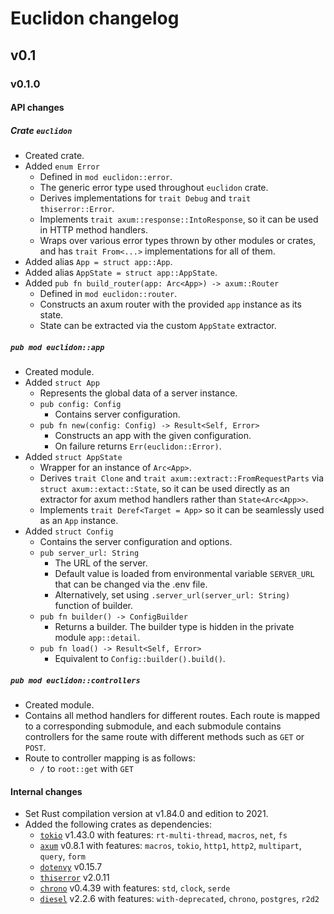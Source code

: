 # Euclidon changelog

## v0.1

### v0.1.0

#### API changes

##### Crate `euclidon`
* Created crate.
* Added `enum Error`
    * Defined in `mod euclidon::error`.
    * The generic error type used throughout `euclidon` crate.
    * Derives implementations for `trait Debug` and `trait thiserror::Error`.
    * Implements `trait axum::response::IntoResponse`, so it can be used in HTTP method handlers.
    * Wraps over various error types thrown by other modules or crates, and has `trait From<...>` implementations for all of them.
* Added alias `App = struct app::App`.
* Added alias `AppState = struct app::AppState`.
* Added `pub fn build_router(app: Arc<App>) -> axum::Router`
    * Defined in `mod euclidon::router`.
    * Constructs an axum router with the provided `app` instance as its state.
    * State can be extracted via the custom `AppState` extractor.

##### `pub mod euclidon::app`
* Created module.
* Added `struct App`
    * Represents the global data of a server instance.
    * `pub config: Config`
        * Contains server configuration.
    * `pub fn new(config: Config) -> Result<Self, Error>`
        * Constructs an app with the given configuration.
        * On failure returns `Err(euclidon::Error)`.
* Added `struct AppState`
    * Wrapper for an instance of `Arc<App>`.
    * Derives `trait Clone` and `trait axum::extract::FromRequestParts` via `struct axum::extact::State`, so it can be used directly as an extractor for axum method handlers rather than `State<Arc<App>>`.
    * Implements `trait Deref<Target = App>` so it can be seamlessly used as an `App` instance.
* Added `struct Config`
    * Contains the server configuration and options.
    * `pub server_url: String`
        * The URL of the server.
        * Default value is loaded from environmental variable `SERVER_URL` that can be changed via the .env file.
        * Alternatively, set using `.server_url(server_url: String)` function of builder.
    * `pub fn builder() -> ConfigBuilder`
        * Returns a builder. The builder type is hidden in the private module `app::detail`.
    * `pub fn load() -> Result<Self, Error>`
        * Equivalent to `Config::builder().build()`.

##### `pub mod euclidon::controllers`
* Created module.
* Contains all method handlers for different routes. Each route is mapped to a corresponding submodule, and each submodule contains controllers for the same route with different methods such as `GET` or `POST`.
* Route to controller mapping is as follows:
    * `/` to `root::get` with `GET`

#### Internal changes
* Set Rust compilation version at v1.84.0 and edition to 2021.
* Added the following crates as dependencies:
    * [`tokio`](https://docs.rs/tokio/1.43.0) v1.43.0 with features: `rt-multi-thread`, `macros`, `net`, `fs`
    * [`axum`](https://docs.rs/axum/0.8.1) v0.8.1 with features: `macros`, `tokio`, `http1`, `http2`, `multipart`, `query`, `form`
    * [`dotenvy`](https://docs.rs/dotenvy/0.15.7) v0.15.7
    * [`thiserror`](https://docs.rs/thiserror/2.0.11) v2.0.11
    * [`chrono`](https://docs.rs/chrono/0.4.39) v0.4.39 with features: `std`, `clock`, `serde`
    * [`diesel`](https://docs.rs/diesel/2.2.6) v2.2.6 with features: `with-deprecated`, `chrono`, `postgres`, `r2d2`
